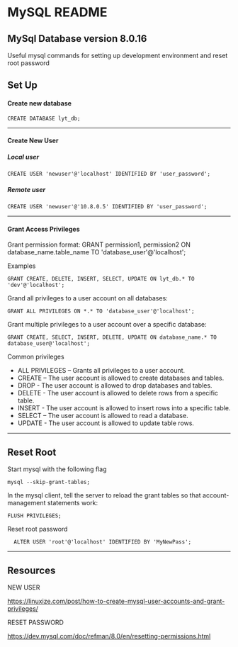 # MySQL README 
MySql Database version 8.0.16
---

Useful mysql commands for setting up development environment and reset root password

## Set Up

#### Create new database
    CREATE DATABASE lyt_db;

---

#### Create New User

##### Local user
    CREATE USER 'newuser'@'localhost' IDENTIFIED BY 'user_password';

##### Remote user
    CREATE USER 'newuser'@'10.8.0.5' IDENTIFIED BY 'user_password';

---

#### Grant Access Privileges
Grant permission format:
    GRANT permission1, permission2 ON database_name.table_name TO 'database_user'@'localhost';

Examples

    GRANT CREATE, DELETE, INSERT, SELECT, UPDATE ON lyt_db.* TO 'dev'@'localhost';

Grand all privileges to a user account on all databases:

    GRANT ALL PRIVILEGES ON *.* TO 'database_user'@'localhost';

Grant multiple privileges to a user account over a specific database:

    GRANT CREATE, SELECT, INSERT, DELETE, UPDATE ON database_name.* TO database_user@'localhost';

Common privileges
- ALL PRIVILEGES – Grants all privileges to a user account.
- CREATE – The user account is allowed to create databases and tables.
- DROP - The user account is allowed to drop databases and tables.
- DELETE - The user account is allowed to delete rows from a specific table.
- INSERT - The user account is allowed to insert rows into a specific table.
- SELECT – The user account is allowed to read a database.
- UPDATE - The user account is allowed to update table rows.
---
## Reset Root
Start mysql with the following flag

    mysql --skip-grant-tables;

In the mysql client, tell the server to reload the grant tables so that account-management statements work:

    FLUSH PRIVILEGES;

Reset root password

      ALTER USER 'root'@'localhost' IDENTIFIED BY 'MyNewPass';
---
## Resources
NEW USER

https://linuxize.com/post/how-to-create-mysql-user-accounts-and-grant-privileges/

RESET PASSWORD

https://dev.mysql.com/doc/refman/8.0/en/resetting-permissions.html